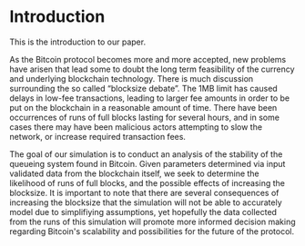 # Introduction

This is the introduction to our paper.

As the Bitcoin protocol becomes more and more accepted, new problems have arisen that lead some to doubt the long term feasibility of the currency and underlying blockchain technology. There is much discussion surrounding the so called “blocksize debate”. The 1MB limit has caused delays in low-fee transactions, leading to larger fee amounts in order to be put on the blockchain in a reasonable amount of time. There have been occurrences of runs of full blocks lasting for several hours, and in some cases there may have been malicious actors attempting to slow the network, or increase required transaction fees.

The goal of our simulation is to conduct an analysis of the stability of the queueing system found in Bitcoin. Given parameters determined via input validated data from the blockchain itself, we seek to determine the likelihood of runs of full blocks, and the possible effects of increasing the blocksize. It is important to note that there are several consequences of increasing the blocksize that the simulation will not be able to accurately model due to simplifiying assumptions, yet hopefully the data collected from the runs of this simulation will promote more informed decision making regarding Bitcoin's scalability and possibilities for the future of the protocol.